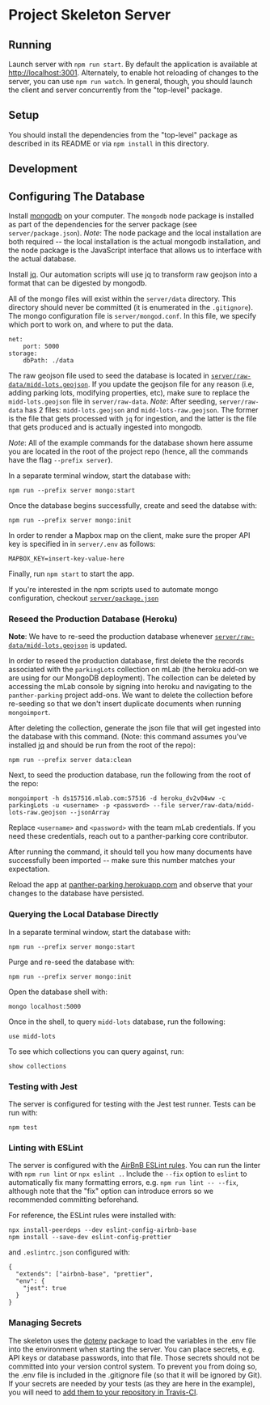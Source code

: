 # Project Skeleton Server

## Running

Launch server with `npm run start`. By default the application is available at <http://localhost:3001>. Alternately, to enable hot reloading of changes to the server, you can use `npm run watch`. In general, though, you should launch the client and server concurrently from the "top-level" package.

## Setup

You should install the dependencies from the "top-level" package as described in its README or via `npm install` in this directory.

## Development

## Configuring The Database

Install [mongodb](https://docs.mongodb.com/manual/administration/install-community/) on your computer. The `mongodb` node package is installed as part of the dependencies for the server package (see `server/package.json`). _Note_: The node package and the local installation are both required -- the local installation is the actual mongodb installation, and the node package is the JavaScript interface that allows us to interface with the actual database.

Install [jq](https://stedolan.github.io/jq/download/). Our automation scripts will use jq to transform raw geojson into a format that can be digested by mongodb.

All of the mongo files will exist within the `server/data` directory. This directory should never be committed (it is enumerated in the `.gitignore`). The mongo configuration file is `server/mongod.conf`. In this file, we specify which port to work on, and where to put the data.

```
net:
    port: 5000
storage:
    dbPath: ./data
```

The raw geojson file used to seed the database is located in [`server/raw-data/midd-lots.geojson`](raw-data/midd-lots.geojson). If you update the geojson file for any reason (i.e, adding parking lots, modifying properties, etc), make sure to replace the `midd-lots.geojson` file in `server/raw-data`. _Note_: After seeding, `server/raw-data` has 2 files: `midd-lots.geojson` and `midd-lots-raw.geojson`. The former is the file that gets processed with `jq` for ingestion, and the latter is the file that gets produced and is actually ingested into mongodb.

_Note_: All of the example commands for the database shown here assume you are located in the root of the project repo (hence, all the commands have the flag `--prefix server`).

In a separate terminal window, start the database with:

```
npm run --prefix server mongo:start
```

Once the database begins successfully, create and seed the databse with:

```
npm run --prefix server mongo:init
```

In order to render a Mapbox map on the client, make sure the proper API key is specified in in `server/.env` as follows:

```
MAPBOX_KEY=insert-key-value-here
```

Finally, run `npm start` to start the app.

If you're interested in the npm scripts used to automate mongo configuration, checkout [`server/package.json`](package.json)

### Reseed the Production Database (Heroku)

**Note**: We have to re-seed the production database whenever [`server/raw-data/midd-lots.geojson`](raw-data/midd-lots.geojson) is updated.

In order to reseed the production database, first delete the the records associated with the `parkingLots` collection on mLab (the heroku add-on we are using for our MongoDB deployment). The collection can be deleted by accessing the mLab console by signing into heroku and navigating to the `panther-parking` project add-ons. We want to delete the collection before re-seeding so that we don't insert duplicate documents when running `mongoimport`.

After deleting the collection, generate the json file that will get ingested into the database with this command. (Note: this command assumes you've installed [jq](https://stedolan.github.io/jq/download/) and should be run from the root of the repo):

```
npm run --prefix server data:clean
```

Next, to seed the production database, run the following from the root of the repo:

```
mongoimport -h ds157516.mlab.com:57516 -d heroku_dv2v04ww -c parkingLots -u <username> -p <password> --file server/raw-data/midd-lots-raw.geojson --jsonArray
```

Replace `<username>` and `<password>` with the team mLab credentials. If you need these credentials, reach out to a panther-parking core contributor.

After running the command, it should tell you how many documents have successfully been imported -- make sure this number matches your expectation.

Reload the app at [panther-parking.herokuapp.com](-parking.herokuapp.com) and observe that your changes to the database have persisted.

### Querying the Local Database Directly

In a separate terminal window, start the database with:

```
npm run --prefix server mongo:start
```

Purge and re-seed the database with:

```
npm run --prefix server mongo:init
```

Open the database shell with:

```
mongo localhost:5000
```

Once in the shell, to query `midd-lots` database, run the following:

```
use midd-lots
```

To see which collections you can query against, run:

```
show collections
```

### Testing with Jest

The server is configured for testing with the Jest test runner. Tests can be run with:

```
npm test
```

### Linting with ESLint

The server is configured with the [AirBnB ESLint rules](https://github.com/airbnb/javascript). You can run the linter with `npm run lint` or `npx eslint .`. Include the `--fix` option to `eslint` to automatically fix many formatting errors, e.g. `npm run lint -- --fix`, although note that the "fix" option can introduce errors so we recommended committing beforehand.

For reference, the ESLint rules were installed with:

```
npx install-peerdeps --dev eslint-config-airbnb-base
npm install --save-dev eslint-config-prettier
```

and `.eslintrc.json` configured with:

```
{
  "extends": ["airbnb-base", "prettier",
  "env": {
    "jest": true
  }
}
```

### Managing Secrets

The skeleton uses the [dotenv](https://www.npmjs.com/package/dotenv) package to load the variables in the .env file into the environment when starting the server. You can place secrets, e.g. API keys or database passwords, into that file. Those secrets should not be committed into your version control system. To prevent you from doing so, the .env file is included in the .gitignore file (so that it will be ignored by Git). If your secrets are needed by your tests (as they are here in the example), you will need to [add them to your repository in Travis-CI](https://docs.travis-ci.com/user/environment-variables/).
